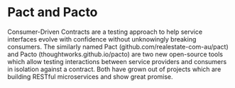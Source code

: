 # Pact and Pacto

Consumer-Driven Contracts are a testing approach to help service interfaces evolve with confidence without unknowingly breaking consumers. The similarly named Pact (github.com/realestate-com-au/pact) and Pacto (thoughtworks.github.io/pacto) are two new open-source tools which allow testing interactions between service providers and consumers in isolation against a contract. Both have grown out of projects which are building RESTful microservices and show great promise.
